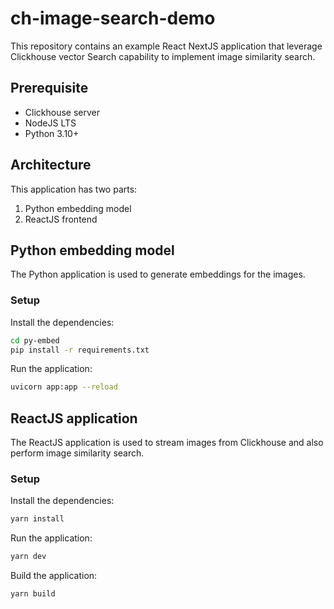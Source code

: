 # ch-image-search-demo
This repository contains an example React NextJS application that leverage Clickhouse vector Search capability to implement image similarity search. 

## Prerequisite
- Clickhouse server
- NodeJS LTS
- Python 3.10+

## Architecture

This application has two parts: 
1. Python embedding model
2. ReactJS frontend

## Python embedding model

The Python application is used to generate embeddings for the images. 

### Setup

Install the dependencies:

```bash
cd py-embed
pip install -r requirements.txt
```

Run the application:

```bash
uvicorn app:app --reload
```

## ReactJS application

The ReactJS application is used to stream images from Clickhouse and also perform image similarity search. 

### Setup 

Install the dependencies:

```bash
yarn install
```

Run the application:

```bash
yarn dev
```

Build the application:

```bash
yarn build
```